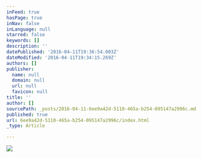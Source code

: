 ```yaml
---
inFeed: true
hasPage: true
inNav: false
inLanguage: null
starred: false
keywords: []
description: ''
datePublished: '2016-04-11T19:36:54.003Z'
dateModified: '2016-04-11T19:34:15.269Z'
authors: []
publisher:
  name: null
  domain: null
  url: null
  favicon: null
title: ''
author: []
sourcePath: _posts/2016-04-11-6ee9a42d-5110-465a-b254-095147a2996c.md
published: true
url: 6ee9a42d-5110-465a-b254-095147a2996c/index.html
_type: Article

---
```

![](https://the-grid-user-content.s3-us-west-2.amazonaws.com/da0bcaf9-c7be-45aa-b339-6f79548ad4d5.jpg)